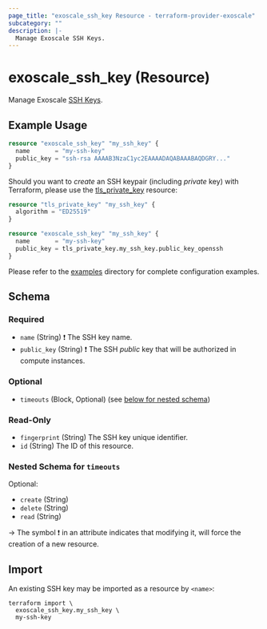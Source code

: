```yaml
---
page_title: "exoscale_ssh_key Resource - terraform-provider-exoscale"
subcategory: ""
description: |-
  Manage Exoscale SSH Keys.
---
```


# exoscale_ssh_key (Resource)



Manage Exoscale [SSH Keys](https://community.exoscale.com/documentation/compute/ssh-keypairs/).

## Example Usage

```terraform
resource "exoscale_ssh_key" "my_ssh_key" {
  name       = "my-ssh-key"
  public_key = "ssh-rsa AAAAB3NzaC1yc2EAAAADAQABAAABAQDGRY..."
}
```

Should you want to _create_ an SSH keypair (including *private* key) with Terraform, please use the
[tls_private_key](https://registry.terraform.io/providers/hashicorp/tls/latest/docs/resources/private_key)
resource:

```terraform
resource "tls_private_key" "my_ssh_key" {
  algorithm = "ED25519"
}

resource "exoscale_ssh_key" "my_ssh_key" {
  name       = "my-ssh-key"
  public_key = tls_private_key.my_ssh_key.public_key_openssh
}
```

Please refer to the [examples](https://github.com/exoscale/terraform-provider-exoscale/tree/master/examples/) directory for complete configuration examples.

<!-- schema generated by tfplugindocs -->
## Schema

### Required

- `name` (String) ❗ The SSH key name.
- `public_key` (String) ❗ The SSH *public* key that will be authorized in compute instances.

### Optional

- `timeouts` (Block, Optional) (see [below for nested schema](#nestedblock--timeouts))

### Read-Only

- `fingerprint` (String) The SSH key unique identifier.
- `id` (String) The ID of this resource.

<a id="nestedblock--timeouts"></a>
### Nested Schema for `timeouts`

Optional:

- `create` (String)
- `delete` (String)
- `read` (String)

-> The symbol ❗ in an attribute indicates that modifying it, will force the creation of a new resource.

## Import

An existing SSH key may be imported as a resource by `<name>`:

```shell
terraform import \
  exoscale_ssh_key.my_ssh_key \
  my-ssh-key
```
